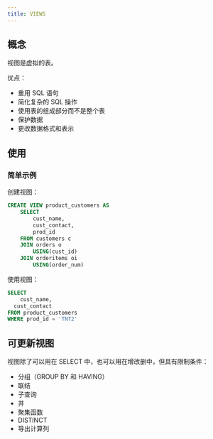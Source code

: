 ```yaml
---
title: VIEWS
---
```


## 概念

视图是虚拟的表。

优点：

+ 重用 SQL 语句
+ 简化复杂的 SQL 操作
+ 使用表的组成部分而不是整个表
+ 保护数据
+ 更改数据格式和表示



## 使用

### 简单示例

创建视图：

```sql
CREATE VIEW product_customers AS
	SELECT
		cust_name,
		cust_contact,
		prod_id
	FROM customers c 
	JOIN orders o
		USING(cust_id)
	JOIN orderitems oi
		USING(order_num)
```

使用视图：

```sql
SELECT
	cust_name,
  cust_contact
FROM product_customers
WHERE prod_id = 'TNT2'
```



## 可更新视图

视图除了可以用在 SELECT 中，也可以用在增改删中，但具有限制条件：

+ 分组（GROUP BY 和 HAVING）
+ 联结
+ 子查询
+ 并
+ 聚集函数
+ DISTINCT
+ 导出计算列

